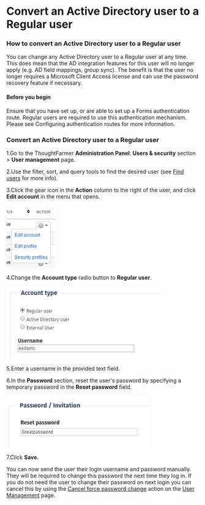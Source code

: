 # Convert an Active Directory user to a Regular user



### How to convert an Active Directory user to a Regular user

You can change any Active Directory user to a Regular user at any time. This does mean that the AD integration features for this user will no longer apply \(e.g. AD field mappings, group sync\). The benefit is that the user no longer requires a Microsoft Client Access license and can use the password recovery feature if necessary.

#### Before you begin

Ensure that you have set up, or are able to set up a Forms authentication route. Regular users are required to use this authentication mechanism. Please see Configuring authentication routes for more information.

### Convert an Active Directory user to a Regular user

1.Go to the ThoughtFarmer **Administration Panel**: **Users & security** section &gt; **User management** page.

2.Use the filter, sort, and query tools to find the desired user \(see [Find users](../find-users.md) for more info\).

3.Click the gear icon in the **Action** column to the right of the user, and click **Edit account** in the menu that opens.

![](../../../.gitbook/assets/3%20%2847%29.png)

4.Change the **Account type** radio button to **Regular user**.

![](../../../.gitbook/assets/2%20%2829%29.jpg)

5.Enter a username in the provided text field.

6.In the **Password** section, reset the user's password by specifying a temporary password in the **Reset password** field.

![](../../../.gitbook/assets/4%20%2842%29.png)

7.Click **Save.**

You can now send the user their login username and password manually. They will be required to change this password the next time they log in. If you do not need the user to change their password on next login you can cancel this by using the [Cancel force password change](https://community.thoughtfarmer.com/content/105892) action on the [User Management](https://community.thoughtfarmer.com/content/105965) page.

